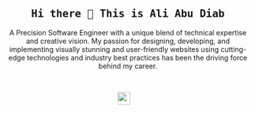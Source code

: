 <br>
<h2 align='center'><samp><strong> Hi there 👋 This is Ali Abu Diab </strong></samp></h2> 
<p align='center'> A Precision Software Engineer with a unique blend of technical expertise and creative vision. My passion for designing, developing, and implementing visually stunning and user-friendly websites using cutting-edge technologies and industry best practices has been the driving force behind my career.</p>
<br/>
<p align='center'>
<a href="https://www.linkedin.com/in/aliabudiab" target="_blank"><img height="26" src="https://cdn4.iconfinder.com/data/icons/materia-social-free/24/038_002_linkedin_social_network_android_material-128.png"></a>&nbsp;&nbsp;&nbsp;&nbsp;
</p>
<br><br>

<!--
**aliabudiab/aliabudiab** is a ✨ _special_ ✨ repository because its `README.md` (this file) appears on your GitHub profile.

Here are some ideas to get you started:

- 🔭 I’m currently working on ...
- 🌱 I’m currently learning ...
- 👯 I’m looking to collaborate on ...
- 🤔 I’m looking for help with ...
- 💬 Ask me about ...
- 📫 How to reach me: ...
- 😄 Pronouns: ...
- ⚡ Fun fact: ...
-->
